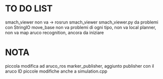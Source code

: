# TO DO LIST
smach_viewer non va -> rosrun smach_viewer smach_viewer.py da problemi con StringIO
move_base non va problemi di ogni tipo, non va local planner, non va map
aruco recognition, ancora da iniziare

# NOTA
piccola modifica ad aruco_ros marker_publisher, aggiunto publisher con il aruco ID
piccole modifiche anche a simulation.cpp
